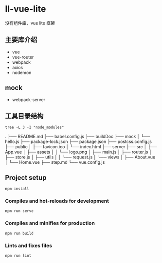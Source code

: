 # ll-vue-lite

 没有组件库，vue lite 框架

## 主要库介绍
- vue
- vue-router
- webpack
- axios
- nodemon
 
## mock 
 - webpack-server


## 工具目录结构 
```
tree -L 3 -I "node_modules"
```
.
├── README.md
├── babel.config.js
├── buildDoc
├── mock
│   └── hello.js
├── package-lock.json
├── package.json
├── postcss.config.js
├── public
│   ├── favicon.ico
│   └── index.html
├── server
├── src
│   ├── App.vue
│   ├── assets
│   │   └── logo.png
│   ├── main.js
│   ├── router.js
│   ├── store.js
│   ├── utils
│   │   └── request.js
│   └── views
│       ├── About.vue
│       └── Home.vue
├── step.md
└── vue.config.js

## Project setup
```
npm install
```

### Compiles and hot-reloads for development
```
npm run serve
```

### Compiles and minifies for production
```
npm run build
```

### Lints and fixes files
```
npm run lint
```

